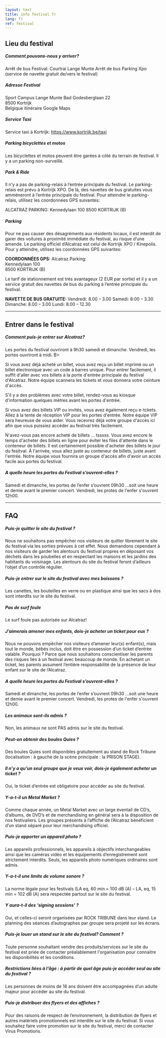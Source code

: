 ```yaml
---
layout: text
title: info festival fr
lang: fr
ref: festival
---
```


## Lieu du festival

##### Comment pouvons-nous y arriver?
Arrêt de bus Festival: Courtrai Lange Munte
Arrêt de bus Parking Xpo (service de navette gratuit de/vers le festival)

##### Adresse Festival
Sport Campus Lange Munte
Bad Godesberglaan 22  
8500 Kortrijk  
Belgique
itinéraire Google Maps

##### Service Taxi
Service taxi à Kortrijk: https://www.kortrijk.be/taxi

##### Parking bicyclettes et motos
Les bicyclettes et motos peuvent être garées à côté du terrain de festival. Il y a un parking non-surveillé.

##### Park & Ride
Il n’y a pas de parking-relais à l’entrée principale du festival. Le parking-relais est prévu à Kortrijk XPO. De là, des navettes de bus gratuites vous ammèneront à l’entrée principale du festival. Pour atteindre le parking-relais, utilisez les coordonnées GPS suivantes:

ALCATRAZ PARKING:
Kennedylaan 100
8500 KORTRIJK (B)

##### Parking
Pour ne pas causer des désagréments aux résidents locaux, il est interdit de garer des voitures à proximité immédiate du festival, au risque d’une amende. Le parking officiel d’Alcatraz est celui de Kortrijk XPO / Kinepolis. Pour y atteindre, utilisez les coordonnées GPS suivantes:

**COORDONNÉES GPS:**
Alcatraz Parking:  
Kennedylaan 100  
8500 KORTRIJK (B)  

Le tarif de stationnement est très avantageux (2 EUR par sortie) et il y a un service gratuit des navettes de bus du parking à l’entrée principale du festival.

**NAVETTE DE BUS GRATUITE:**
Vendredi: 8.00 – 3.00
Samedi: 8:00 – 3.30
Dimanche: 8.00 – 3.00
Lundi: 8.00 – 12.30

---


## Entrer dans le festival

##### Comment puis-je entrer sur Alcatraz?
Les portes du festival ouvriront à 9h30 samedi et dimanche. Vendredi, les portes ouvriront à midi. B>

Si vous avez déjà acheté un billet, vous avez reçu un billet imprimé ou un billet électronique avec un code à barres unique.
Pour entrer facilement, il suffit d'aller avec vos billets à la porte d'entrée principale du festival d'Alcatraz.
Notre équipe scannera les tickets et vous donnera votre ceinture d'accès.

S'il y a des problèmes avec votre billet, rendez-vous au kiosque d'information quelques mètres avant les portes d'entrée.

Si vous avez des billets VIP ou invités, vous avez également reçu e-tckets. Allez à la tente de réception VIP pour les portes d'entrée. Notre équipe VIP sera heureuse de vous aider.
Vous recevrez déjà votre groupe d'accès ici afin que vous puissiez accéder au festival très facilement.

N'avez-vous pas encore acheté de billets ... tsssss. Vous avez encore le temps d'acheter des billets en ligne pour éviter les files d'attente dans le conteneur de billets. Il est certainement possible d'acheter des billets le jour du fesitval.
À l'arrivée, vous allez juste au conteneur de billets, juste avant l'entrée. Notre équipe vous fournira un groupe d'accès afin d'avoir un accès facile aux portes du festival.

##### A quelle heure les portes du Festival s’ouvrent-elles ?
Samedi et dimanche, les portes de l’enfer s’ouvrent 09h30 …soit une heure et demie avant le premier concert. Vendredi, les protes de l'enfer s'ouvrent 12h00.


---


## FAQ

##### Puis-je quitter le site du festival ?
Nous ne souhaitons pas empêcher nos visiteurs de quitter librement le site du festival via les sorties prévues à cet effet. Nous demandons cependant à nos visiteurs de garder les alentours du festival propres en déposant vos déchets dans les poubelles et en respectant les maisons et les jardins des habitants du voisinage. Les alentours du site du festival feront d’ailleurs l’objet d’un contrôle régulier.

##### Puis-je entrer sur le site du festival avec mes boissons ?
Les canettes, les bouteilles en verre ou en plastique ainsi que les sacs à dos sont interdits sur le site du festival.

##### Pas de surf foule
Le surf foule pas autorisée sur Alcatraz!

##### J’aimerais amener mes enfants, dois-je acheter un ticket pour eux ?
Nous ne pouvons empêcher nos visiteurs d’amener leur(s) enfant(s), mais tout le monde, bébés inclus, doit être en possession d’un ticket d’entrée valable. Pourquoi ? Parce que nous souhaitons conscientiser les parents des risques liés à un festival avec beaucoup de monde. En achetant un ticket, les parents assument l’entière responsabilité de la présence de leur enfant sur le site de l’Alcatraz.

##### A quelle heure les portes du Festival s’ouvrent-elles ?
Samedi et dimanche, les portes de l’enfer s’ouvrent 09h30 …soit une heure et demie avant le premier concert. Vendredi, les protes de l'enfer s'ouvrent 12h00.

##### Les animaux sont-ils admis ?
Non, les animaux ne sont PAS admis sur le site du festival.

##### Peut-on obtenir des boules Quies ?
Des boules Quies sont disponibles gratuitement au stand de Rock Tribune (localisation : à gauche de la scène principale : la PRISON STAGE).

##### Il n’y a qu’un seul groupe que je veux voir, dois-je également acheter un ticket ?
Oui, le ticket d’entrée est obligatoire pour accéder au site du festival.

##### Y-a-t-il un Metal Market ?
Comme chaque année, un Metal Market avec un large éventail de CD’s, d’albums, de DVD’s et de merchandising en général sera à la disposition de nos festivaliers. Les groupes présents à l’affiche de l’Alcatraz bénéficient d’un stand séparé pour leur merchandising officiel.

##### Puis-je apporter un appareil photo ?
Les appareils professionnels, les appareils à objectifs interchangeables ainsi que les caméras vidéo et les équipements d’enregistrement sont strictement interdits. Seuls, les appareils photo numériques ordinaires sont admis.

##### Y-a-t-il une limite de volume sonore ?
La norme légale pour les festivals (LA eq, 60 min = 100 dB (A) – LA, eq, 15 min = 102 dB (A) sera respectée partout sur le site du festival.

##### Y aura-t-il des ‘signing sessions’ ?
Oui, et celles-ci seront organisées par ROCK TRIBUNE dans leur stand. Le planning des séances d’autographes par groupe sera projeté sur les écrans.

##### Puis-je louer un stand sur le site du festival? Comment ?
Toute personne souhaitant vendre des produits/services sur le site du festival est priée de contacter préalablement l'organisation pour connaitre les disponibilités et les conditions.

##### Restrictions liées à l’âge : à partir de quel âge puis-je accéder seul au site du festival ?
Les personnes de moins de 16 ans doivent être accompagnées d’un adulte majeur pour accéder au site du festival.

##### Puis-je distribuer des flyers et des affiches ?
Pour des raisons de respect de l’environnement, la distribution de flyers et autres matériels promotionnels est interdite sur le site du festival. Si vous souhaitez faire votre promotion sur le site du festival, merci de contacter Virus Promotions.
